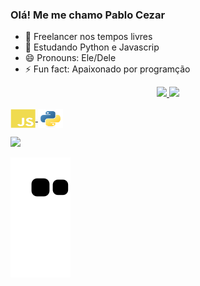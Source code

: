 ### Olá! Me me chamo Pablo Cezar

- 🔭  Freelancer nos tempos livres
- 🌱 Estudando Python e Javascrip
- 😄 Pronouns: Ele/Dele
- ⚡ Fun fact: Apaixonado por programção

<div align="center">
  <a href="https://github.com/pablocezar777">
  <img height="180em" src="https://github-readme-stats.vercel.app/api?username=pablocezar777&show_icons=true&theme=dracula&include_all_commits=true&count_private=true"/>
  <img height="180em" src="https://github-readme-stats.vercel.app/api/top-langs/?username=pablocezar777&layout=compact&langs_count=7&theme=dracula"/>
</div>
  
<div style="display: inline_block"><br>
  <img align="center" alt="Rafa-Js" height="30" width="40" src="https://raw.githubusercontent.com/devicons/devicon/master/icons/javascript/javascript-plain.svg">
  <img align="center" alt="Rafa-Ts" height="30" width="40"     src="https://raw.githubusercontent.com/devicons/devicon/master/icons/python/python-original.svg">
</div>

 </div>  
 
  <a href="https://www.linkedin.com/in/pablo-cezar-b46238222" target="_blank"><img src="https://img.shields.io/badge/-LinkedIn-%230077B5?style=for-the-badge&logo=linkedin&logoColor=white" target="_blank"></a> 
  
 
  ![Snake animation](https://github.com/rafaballerini/rafaballerini/blob/output/github-contribution-grid-snake.svg)
 
</div>
